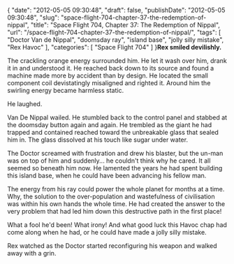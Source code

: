 {
    "date": "2012-05-05 09:30:48",
    "draft": false,
    "publishDate": "2012-05-05 09:30:48",
    "slug": "space-flight-704-chapter-37-the-redemption-of-nippal",
    "title": "Space Flight 704, Chapter 37: The Redemption of Nippal",
    "url": "\/space-flight-704-chapter-37-the-redemption-of-nippal\/",
    "tags": [
        "Doctor Van de Nippal",
        "doomsday ray",
        "island base",
        "jolly silly mistake",
        "Rex Havoc"
    ],
    "categories": [
        "Space Flight 704"
    ]
}**Rex smiled devilishly.**

The crackling orange energy surrounded him. He let it wash over him,
drank it in and understood it. He reached back down to its source and
found a machine made more by accident than by design. He located the
small component coil devistatingly misaligned and righted it. Around him
the swirling energy became harmless static.

He laughed.

Van De Nippal wailed. He stumbled back to the control panel and stabbed
at the doomsday button again and again. He trembled as the giant he had
trapped and contained reached toward the unbreakable glass that sealed
him in. The glass dissolved at his touch like sugar under water.

The Doctor screamed with frustration and drew his blaster, but the
un-man was on top of him and suddenly... he couldn't think why he cared.
It all seemed so beneath him now. He lamented the years he had spent
building this island base, when he could have been advancing his fellow
man.

The energy from his ray could power the whole planet for months at a
time. Why, the solution to the over-population and wastefulness of
civilisation was within his own hands the whole time. He had created the
answer to the very problem that had led him down this destructive path
in the first place!

What a fool he'd been! What irony! And what good luck this Havoc chap
had come along when he had, or he could have made a jolly silly mistake.

Rex watched as the Doctor started reconfiguring his weapon and walked
away with a grin.
